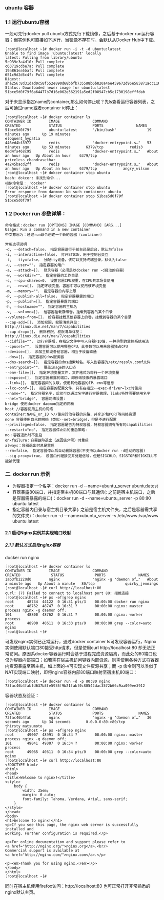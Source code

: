 
### ubuntu 容器
### 1.1 运行ubuntu容器
一般可先行docker pull ubuntu方式先行下载镜像，之后基于docker run运行容器；但实例也可直接如下运行，当镜像不存在时，会默认从Docker Hub中下载。
```
[root@localhost ~]# docker run -i -t -d ubuntu:latest
Unable to find image 'ubuntu:latest' locally
latest: Pulling from library/ubuntu
5c939e3a4d10: Pull complete 
c63719cdbe7a: Pull complete 
19a861ea6baf: Pull complete 
651c9d2d6c4f: Pull complete 
Digest: sha256:8d31dad0c58f552e890d68bbfb735588b6b820a46e459672d96e585871acc110
Status: Downloaded newer image for ubuntu:latest
51bce5d0f79f6a64477b7d16e062e362191a5ed2f08947cb5c1730198efffdab

```
对于未显示指定name的container,那么如何停止呢？先ls查看运行容器列表，之后可通过name或者container id停止：
```language
[root@localhost ~]# docker container ls
CONTAINER ID        IMAGE               COMMAND                  CREATED             STATUS              PORTS               NAMES
51bce5d0f79f        ubuntu:latest       "/bin/bash"              19 minutes ago      Up 19 minutes                           eloquent_hypatia
446ed4bf8972        redis               "docker-entrypoint.s…"   53 minutes ago      Up 53 minutes       6379/tcp            redis3
0ed4fa468c95        redis               "docker-entrypoint.s…"   About an hour ago   Up About an hour    6379/tcp            priceless_chandrasekhar
4a245bacd2ff        redis               "docker-entrypoint.s…"   About an hour ago   Up About an hour    6379/tcp            angry_wilson
[root@localhost ~]# dokcer container stop ubuntu
bash: dokcer: 未找到命令...
相似命令是： 'docker'
[root@localhost ~]# docker container stop ubuntu
Error response from daemon: No such container: ubuntu
[root@localhost ~]# docker container stop 51bce5d0f79f
51bce5d0f79f
```

### 1.2 Docker run 参数详解：
```
命令格式：docker run [OPTIONS] IMAGE [COMMAND] [ARG...]
Usage: Run a command in a new container
中文意思为：通过run命令创建一个新的容器（container）

常用选项说明
-d, --detach=false， 指定容器运行于前台还是后台，默认为false
-i, --interactive=false， 打开STDIN，用于控制台交互
-t, --tty=false， 分配tty设备，该可以支持终端登录，默认为false
-u, --user=""， 指定容器的用户
-a, --attach=[]， 登录容器（必须是以docker run -d启动的容器）
-w, --workdir=""， 指定容器的工作目录
-c, --cpu-shares=0， 设置容器CPU权重，在CPU共享场景使用
-e, --env=[]， 指定环境变量，容器中可以使用该环境变量
-m, --memory=""， 指定容器的内存上限
-P, --publish-all=false， 指定容器暴露的端口
-p, --publish=[]， 指定容器暴露的端口
-h, --hostname=""， 指定容器的主机名
-v, --volume=[]， 给容器挂载存储卷，挂载到容器的某个目录
--volumes-from=[]， 给容器挂载其他容器上的卷，挂载到容器的某个目录
--cap-add=[]， 添加权限，权限清单详见：http://linux.die.net/man/7/capabilities
--cap-drop=[]， 删除权限，权限清单详见：http://linux.die.net/man/7/capabilities
--cidfile=""， 运行容器后，在指定文件中写入容器PID值，一种典型的监控系统用法
--cpuset=""， 设置容器可以使用哪些CPU，此参数可以用来容器独占CPU
--device=[]， 添加主机设备给容器，相当于设备直通
--dns=[]， 指定容器的dns服务器
--dns-search=[]， 指定容器的dns搜索域名，写入到容器的/etc/resolv.conf文件
--entrypoint=""， 覆盖image的入口点
--env-file=[]， 指定环境变量文件，文件格式为每行一个环境变量
--expose=[]， 指定容器暴露的端口，即修改镜像的暴露端口
--link=[]， 指定容器间的关联，使用其他容器的IP、env等信息
--lxc-conf=[]， 指定容器的配置文件，只有在指定--exec-driver=lxc时使用
--name=""， 指定容器名字，后续可以通过名字进行容器管理，links特性需要使用名字
--net="bridge"， 容器网络设置:
bridge 使用docker daemon指定的网桥
host //容器使用主机的网络
container:NAME_or_ID >//使用其他容器的网路，共享IP和PORT等网络资源
none 容器使用自己的网络（类似--net=bridge），但是不进行配置
--privileged=false， 指定容器是否为特权容器，特权容器拥有所有的capabilities
--restart="no"， 指定容器停止后的重启策略:
no：容器退出时不重启
on-failure：容器故障退出（返回值非零）时重启
always：容器退出时总是重启
--rm=false， 指定容器停止后自动删除容器(不支持以docker run -d启动的容器)
--sig-proxy=true， 设置由代理接受并处理信号，但是SIGCHLD、SIGSTOP和SIGKILL不能被代理

```

### 二. docker run 示例
- 为容器指定一个名字：docker run -d --name=ubuntu_server ubuntu:latest
- 容器暴露80端口，并指定宿主机80端口与其通信(: 之前是宿主机端口，之后是容器需暴露的端口)：docker run -d --name=ubuntu_server -p 80:80 ubuntu:latest
- 指定容器内目录与宿主机目录共享(: 之前是宿主机文件夹，之后是容器需共享的文件夹)：docker run -d --name=ubuntu_server -v /etc/www:/var/www ubuntu:latest

#### 2.1 启动Nginx实例并实现端口映射
##### 2.1.1 默认方式启动nginx容器
docker run nginx
```language
[root@localhost ~]# docker container ls
CONTAINER ID        IMAGE               COMMAND                  CREATED              STATUS              PORTS               NAMES
1ab3fb2220d0        nginx               "nginx -g 'daemon of…"   About a minute ago   Up About a minute   80/tcp              quirky_jennings
[root@localhost ~]# curl http://localhost:80
curl: (7) Failed to connect to localhost port 80: 拒绝连接
[root@localhost ~]# ps -ef|grep nginx
root      48734  44122  0 16:31 pts/3    00:00:00 docker run nginx
root      48762  48747  0 16:31 ?        00:00:00 nginx: master process nginx -g daemon off;
101       48800  48762  0 16:31 ?        00:00:00 nginx: worker process
root      48900  40611  0 16:33 pts/0    00:00:00 grep --color=auto nginx
[root@localhost ~]# 

```
可发现nginx实例已正常运行，通过docker container ls可发现容器运行，Nginx实例使用默认端口80接受http请求，但是使用curl http://localhost:80 却无法正常访问。原因系docker容器运行时会基于进程完成资源隔离，而此处的80端口也仅为容器内部端口；如若需在宿主机访问容器内部资源，则需使用各种方式将容器内资源暴露至宿主机，如上面的-v可实现文件资源共享；而 -p 命令则可以类似于NAT实现端口映射，即将nginx容器内部80端口映射至宿主机80端口：
```
[root@localhost ~]# docker run -d -p 80:80 nginx
73fac46b4fabfd637b3fe5955f9b21fabf0c80542dac3572b66c9aa099ee3912

```
容器状态及验证：
```language
[root@localhost ~]# docker container ls
CONTAINER ID        IMAGE               COMMAND                  CREATED             STATUS              PORTS                NAMES
73fac46b4fab        nginx               "nginx -g 'daemon of…"   36 seconds ago      Up 34 seconds       0.0.0.0:80->80/tcp   thirsty_matsumoto
[root@localhost ~]# ps -ef|grep nginx
root      49007  48991  0 16:34 ?        00:00:00 nginx: master process nginx -g daemon off;
101       49041  49007  0 16:34 ?        00:00:00 nginx: worker process
root      49065  40611  0 16:34 pts/0    00:00:00 grep --color=auto nginx
[root@localhost ~]# curl http://localhost:80
<!DOCTYPE html>
<html>
<head>
<title>Welcome to nginx!</title>
<style>
    body {
        width: 35em;
        margin: 0 auto;
        font-family: Tahoma, Verdana, Arial, sans-serif;
    }
</style>
</head>
<body>
<h1>Welcome to nginx!</h1>
<p>If you see this page, the nginx web server is successfully installed and
working. Further configuration is required.</p>

<p>For online documentation and support please refer to
<a href="http://nginx.org/">nginx.org</a>.<br/>
Commercial support is available at
<a href="http://nginx.com/">nginx.com</a>.</p>

<p><em>Thank you for using nginx.</em></p>
</body>
</html>
[root@localhost ~]# 

```
同时在宿主机使用firefox访问：http://localhost:80 也可正常打开非常熟悉的nginx默认主页。